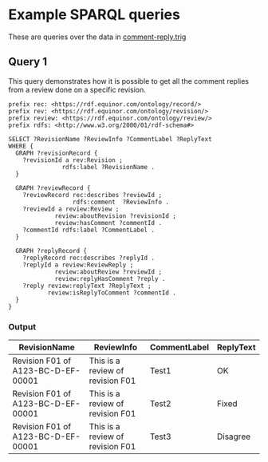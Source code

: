 # Example SPARQL queries 
These are queries over the data in [comment-reply.trig]()

## Query 1
This query demonstrates how it is possible to get all the comment replies from a review done on a specific revision. 

```sparql
prefix rec: <https://rdf.equinor.com/ontology/record/>
prefix rev: <https://rdf.equinor.com/ontology/revision/>
prefix review: <https://rdf.equinor.com/ontology/review/>
prefix rdfs: <http://www.w3.org/2000/01/rdf-schema#>

SELECT ?RevisionName ?ReviewInfo ?CommentLabel ?ReplyText
WHERE {
  GRAPH ?revisionRecord {
    ?revisionId a rev:Revision ;
               rdfs:label ?RevisionName .
  }
  
  GRAPH ?reviewRecord {
    ?reviewRecord rec:describes ?reviewId ;
                  rdfs:comment  ?ReviewInfo .
    ?reviewId a review:Review ;
             review:aboutRevision ?revisionId ;
             review:hasComment ?commentId .  
    ?commentId rdfs:label ?CommentLabel .
  }
  
  GRAPH ?replyRecord {
    ?replyRecord rec:describes ?replyId .
    ?replyId a review:ReviewReply ;
             review:aboutReview ?reviewId ;
             review:replyHasComment ?reply .
    ?reply review:replyText ?ReplyText ;
           review:isReplyToComment ?commentId .
  }
}
```
### Output

| RevisionName                       | ReviewInfo                       | CommentLabel | ReplyText |
|------------------------------------| ---------------------------------|--------------| ----------|
| Revision F01 of A123-BC-D-EF-00001 | This is a review of revision F01 | Test1        | OK        |
| Revision F01 of A123-BC-D-EF-00001 | This is a review of revision F01 | Test2        | Fixed     |
| Revision F01 of A123-BC-D-EF-00001 | This is a review of revision F01 | Test3        | Disagree  |


